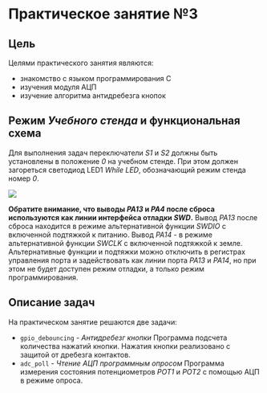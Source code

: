 # Практическое занятие №3

## Цель

Целями практического занятия являются:

* знакомство с языком программирования C
* изучения модуля АЦП
* изучение алгоритма антидребезга кнопок

## Режим _Учебного стенда_ и функциональная схема

Для выполнения задач переключатели _S1_ и _S2_ должны быть установлены в положение _0_ на учебном стенде.
При этом должен загореться светодиод LED1 _While LED_, обозначающий режим стенда номер _0_.

![ ](../../../../img/sch_1.png)

**Обратите внимание, что выводы _PA13_ и _PA4_ после сброса используются как линии интерфейса отладки _SWD_.**
Вывод _PA13_ после сброса находится в режиме альтернативной функции _SWDIO_ с включенной подтяжкой к питанию.
Вывод _PA14_ - в режиме альтернативной функции _SWCLK_ с включенной подтяжкой к земле.
Альтернативные функции и подтяжки можно отключить в регистрах управления порта и
задействовать как линии порта _PA13_ и _PA14_, но при этом не будет доступен режим отладки,
а только режим программирования.

## Описание задач

На практическом занятие решаются две задачи:

* `gpio_debouncing` - _Антидребезг кнопки_
    Программа подсчета количества нажатий кнопки. Нажатия кнопки реализовано с защитой от дребезга
    контактов.
* `adc_poll` - _Чтение АЦП программным опросом_
    Программа измерения состояния потенциометров _POT1_ и _POT2_ с помощью АЦП в режиме опроса.
